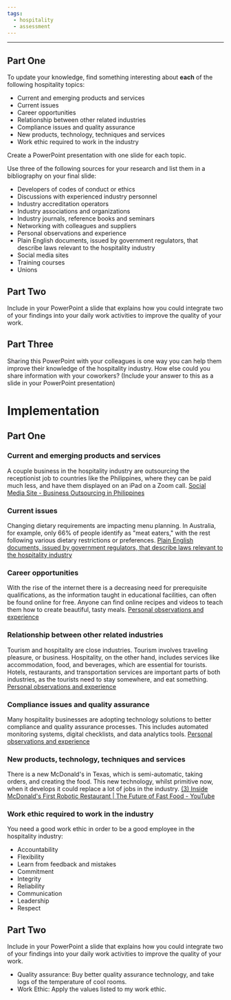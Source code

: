 ```yaml
---
tags:
  - hospitality
  - assessment
---
```

___
## Part One

To update your knowledge, find something interesting about **each** of the following hospitality topics:  

- Current and emerging products and services
- Current issues
- Career opportunities
- Relationship between other related industries
- Compliance issues and quality assurance
- New products, technology, techniques and services
- Work ethic required to work in the industry

Create a PowerPoint presentation with one slide for each topic.

Use three of the following sources for your research and list them in a bibliography on your final slide:

- Developers of codes of conduct or ethics
- Discussions with experienced industry personnel
- Industry accreditation operators
- Industry associations and organizations
- Industry journals, reference books and seminars
- Networking with colleagues and suppliers
- Personal observations and experience
- Plain English documents, issued by government regulators, that describe laws relevant to the hospitality industry
- Social media sites
- Training courses
- Unions

## Part Two
Include in your PowerPoint a slide that explains how you could integrate two of your findings into your daily work activities to improve the quality of your work.

## Part Three
Sharing this PowerPoint with your colleagues is one way you can help them improve their knowledge of the hospitality industry. How else could you share information with your coworkers? (Include your answer to this as a slide in your PowerPoint presentation)

# Implementation
## Part One
### Current and emerging products and services
A couple business in the hospitality industry are outsourcing the receptionist job to countries like the Philippines, where they can be paid much less, and have them displayed on an iPad on a Zoom call. 
[Social Media Site - Business Outsourcing in Philippines](https://www.youtube.com/watch?v=t8HzNS27JUY)

### Current issues
Changing dietary requirements are impacting menu planning. In Australia, for example, only 66% of people identify as "meat eaters," with the rest following various dietary restrictions or preferences.
[Plain English documents, issued by government regulators, that describe laws relevant to the hospitality industry](https://resdiary.com/blog/current-issues-hospitality-industry)

### Career opportunities
With the rise of the internet there is a decreasing need for prerequisite qualifications, as the information taught in educational facilities, can often be found online for free. Anyone can find online recipes and videos to teach them how to create beautiful, tasty meals.
[Personal observations and experience]()

### Relationship between other related industries
Tourism and hospitality are close industries. Tourism involves traveling pleasure, or business. Hospitality, on the other hand, includes services like accommodation, food, and beverages, which are essential for tourists. Hotels, restaurants, and transportation services are important parts of both industries, as the tourists need to stay somewhere, and eat something.
[Personal observations and experience]()

### Compliance issues and quality assurance
Many hospitality businesses are adopting technology solutions to better compliance and quality assurance processes. This includes automated monitoring systems, digital checklists, and data analytics tools.
[Personal observations and experience]()

### New products, technology, techniques and services
There is a new McDonald's in Texas, which is semi-automatic, taking orders, and creating the food. This new technology, whilst primitive now, when it develops it could replace a lot of jobs in the industry.
[(3) Inside McDonald's First Robotic Restaurant | The Future of Fast Food - YouTube](https://www.youtube.com/watch?v=29a4pFgBpeY)

### Work ethic required to work in the industry
You need a good work ethic in order to be a good employee in the hospitality industry:
- Accountability
- Flexibility
- Learn from feedback and mistakes
- Commitment
- Integrity
- Reliability
- Communication
- Leadership
- Respect


## Part Two
Include in your PowerPoint a slide that explains how you could integrate two of your findings into your daily work activities to improve the quality of your work.
- Quality assurance: Buy better quality assurance technology, and take logs of the temperature of cool rooms.
- Work Ethic: Apply the values listed to my work ethic.